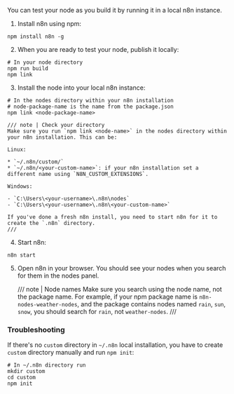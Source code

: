 You can test your node as you build it by running it in a local n8n instance.

1. Install n8n using npm:
  ```shell
  npm install n8n -g
  ```
2. When you are ready to test your node, publish it locally:
  ```shell
  # In your node directory
  npm run build
  npm link
  ```
3. Install the node into your local n8n instance:
  ```shell
  # In the nodes directory within your n8n installation
  # node-package-name is the name from the package.json
  npm link <node-package-name>
  ```

    /// note | Check your directory
    Make sure you run `npm link <node-name>` in the nodes directory within your n8n installation. This can be: 
    
    Linux:

    * `~/.n8n/custom/`
    * `~/.n8n/<your-custom-name>`: if your n8n installation set a different name using `N8N_CUSTOM_EXTENSIONS`.

    Windows:

    - `C:\Users\<your-username>\.n8n\nodes`
    - `C:\Users\<your-username>\.n8n\<your-custom-name>`

    If you've done a fresh n8n install, you need to start n8n for it to create the `.n8n` directory.
    ///

4. Start n8n:
  ```
  n8n start
  ```
5. Open n8n in your browser. You should see your nodes when you search for them in the nodes panel.

    /// note | Node names
    Make sure you search using the node name, not the package name. For example, if your npm package name is `n8n-nodes-weather-nodes`, and the package contains nodes named `rain`, `sun`, `snow`, you should search for `rain`, not `weather-nodes`. 
    ///

### Troubleshooting

If there's no `custom` directory in `~/.n8n` local installation, you have to create `custom` directory manually and run `npm init`:

```shell
# In ~/.n8n directory run
mkdir custom 
cd custom 
npm init
```
